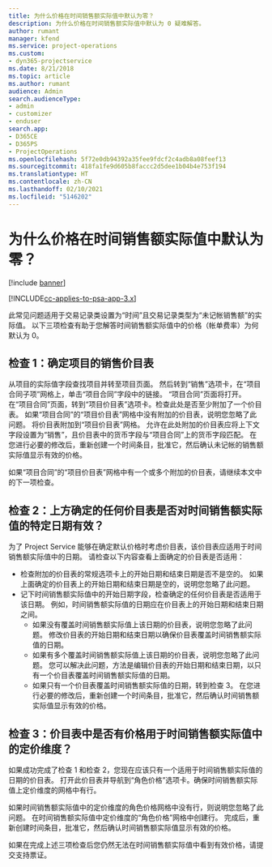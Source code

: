 ```yaml
---
title: 为什么价格在时间销售额实际值中默认为零？
description: 为什么价格在时间销售额实际值中默认为 0 疑难解答。
author: rumant
manager: kfend
ms.service: project-operations
ms.custom:
- dyn365-projectservice
ms.date: 8/21/2018
ms.topic: article
ms.author: rumant
audience: Admin
search.audienceType:
- admin
- customizer
- enduser
search.app:
- D365CE
- D365PS
- ProjectOperations
ms.openlocfilehash: 5f72e0db94392a35fee9fdcf2c4adb8a08feef13
ms.sourcegitcommit: 418fa1fe9d605b8faccc2d5dee1b04b4e753f194
ms.translationtype: HT
ms.contentlocale: zh-CN
ms.lasthandoff: 02/10/2021
ms.locfileid: "5146202"
---
```

# <a name="why-is-price-defaulting-to-zero-on-time-sales-actuals"></a>为什么价格在时间销售额实际值中默认为零？

[!include [banner](../includes/psa-now-project-operations.md)]

[!INCLUDE[cc-applies-to-psa-app-3.x](../includes/cc-applies-to-psa-app-3x.md)]

此常见问题适用于交易记录类设置为“时间”且交易记录类型为“未记帐销售额”的实际值。 以下三项检查有助于您解答时间销售额实际值中的价格（帐单费率）为何默认为 0。

## <a name="check-1-identify-the-sales-price-list-for-the-project"></a>检查 1：确定项目的销售价目表

从项目的实际值字段查找项目并转至项目页面。 然后转到“销售”选项卡，在“项目合同子项”网格上，单击“项目合同”字段中的链接。 “项目合同”页面将打开。 在“项目合同”页面，转到“项目价目表”选项卡。检查此处是否至少附加了一个价目表。 如果“项目合同”的“项目价目表”网格中没有附加的价目表，说明您忽略了此问题。 将价目表附加到“项目价目表”网格。 允许在此处附加的价目表应将上下文字段设置为“销售”，且价目表中的货币字段与“项目合同”上的货币字段匹配。 在您进行必要的修改后，重新创建一个时间条目，批准它，然后确认未记帐的销售额实际值显示有效的价格。 

如果“项目合同”的“项目价目表”网格中有一个或多个附加的价目表，请继续本文中的下一项检查。

## <a name="check-2-are-any-of-the-price-lists-identified-above-valid-for-the-specific-date-of-the-time-sales-actual"></a>检查 2：上方确定的任何价目表是否对时间销售额实际值的特定日期有效？

为了 Project Service 能够在确定默认价格时考虑价目表，该价目表应适用于时间销售额实际值中的日期。 请检查以下内容查看上面确定的价目表是否适用：
- 检查附加的价目表的常规选项卡上的开始日期和结束日期是否不是空的。 如果上面确定的价目表上的开始日期和结束日期是空的，说明您忽略了此问题。 
- 记下时间销售额实际值中的开始日期字段，检查确定的任何价目表是否适用于该日期。 例如，时间销售额实际值的日期应在价目表上的开始日期和结束日期之间。 
    - 如果没有覆盖时间销售额实际值上该日期的价目表，说明您忽略了此问题。 修改价目表的开始日期和结束日期以确保价目表覆盖时间销售额实际值的日期。 
    - 如果有多个覆盖时间销售额实际值上该日期的价目表，说明您忽略了此问题。 您可以解决此问题，方法是编辑价目表的开始日期和结束日期，以只有一个价目表覆盖时间销售额实际值的日期。 
    - 如果只有一个价目表覆盖时间销售额实际值的日期，转到检查 3。
在您进行必要的修改后，重新创建一个时间条目，批准它，然后确认时间销售额实际值显示有效的价格。

## <a name="check-3-is-there-a-price-in-the-price-list-for-the-pricing-dimensions-on-the-time-sales-actual"></a>检查 3：价目表中是否有价格用于时间销售额实际值中的定价维度？

如果成功完成了检查 1 和检查 2，您现在应该只有一个适用于时间销售额实际值的日期的价目表。 打开此价目表并导航到“角色价格”选项卡。确保时间销售额实际值上定价维度的网格中有行。

如果时间销售额实际值中的定价维度的角色价格网格中没有行，则说明您忽略了此问题。 在时间销售额实际值中定价维度的“角色价格”网格中创建行。 完成后，重新创建时间条目，批准它，然后确认时间销售额实际值显示有效的价格。

如果在完成上述三项检查后您仍然无法在时间销售额实际值中看到有效价格，请提交支持票证。 

